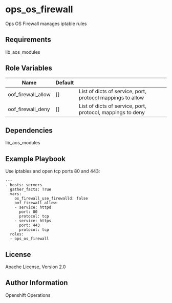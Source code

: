 ops_os_firewall
===========

Ops OS Firewall manages  iptable rules


Requirements
------------

lib_aos_modules

Role Variables
--------------

| Name                      | Default |                                        |
|---------------------------|---------|----------------------------------------|
| oof_firewall_allow         | []      | List of dicts of service, port, protocol mappings to allow |
| oof_firewall_deny          | []      | List of dicts of service, port, protocol,  mappings to deny |

Dependencies
------------

lib_aos_modules


Example Playbook
----------------

Use iptables and open tcp ports 80 and 443:
```
---
- hosts: servers
  gather_facts: True
  vars:
    os_firewall_use_firewalld: false
    oof_firewall_allow:
    - service: httpd
      port: 80
      protocol: tcp
    - service: https
      port: 443
      protocol: tcp
  roles:
  - ops_os_firewall
```

License
-------

Apache License, Version 2.0

Author Information
------------------
Openshift Operations
